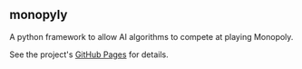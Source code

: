 monopyly
--------

A python framework to allow AI algorithms to compete at playing Monopoly.

See the project's [GitHub Pages](http://richard-shepherd.github.io/monopyly/index.html) for details.
